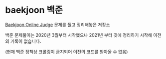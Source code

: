 # baekjoon 백준
[Baekjoon Online Judge](https://www.acmicpc.net) 문제를 풀고 정리해놓은 저장소

백준 문제풀이는 2020년 3월부터 시작했으나 2021년 부터 깃에 정리하기 시작해 이전의 기록이 없습니다.

(현재 백준 정책상 크롤링이 금지되어 이전의 코드를 받아올 수 없음)